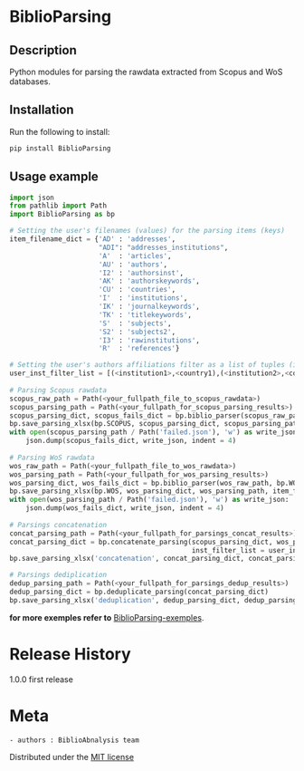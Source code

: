 # BiblioParsing
## Description
Python modules for parsing the rawdata extracted from Scopus and WoS databases.

## Installation
Run the following to install:
```python
pip install BiblioParsing
```

## Usage example
```python
import json
from pathlib import Path
import BiblioParsing as bp

# Setting the user's filenames (values) for the parsing items (keys)
item_filename_dict = {'AD' : 'addresses', 
                      "ADI": "addresses_institutions",
                      'A'  : 'articles',
                      'AU' : 'authors',
                      'I2' : 'authorsinst',
                      'AK' : 'authorskeywords',
                      'CU' : 'countries',
                      'I'  : 'institutions',
                      'IK' : 'journalkeywords',
                      'TK' : 'titlekeywords',
                      'S'  : 'subjects',
                      'S2' : 'subjects2',
                      'I3' : 'rawinstitutions',
                      'R'  : 'references'}

# Setting the user's authors affiliations filter as a list of tuples (institution,country)
user_inst_filter_list = [(<institution1>,<country1),(<institution2>,<country2),...]
    
# Parsing Scopus rawdata
scopus_raw_path = Path(<your_fullpath_file_to_scopus_rawdata>)
scopus_parsing_path = Path(<your_fullpath_for_scopus_parsing_results>)
scopus_parsing_dict, scopus_fails_dict = bp.biblio_parser(scopus_raw_path, bp.SCOPUS) 
bp.save_parsing_xlsx(bp.SCOPUS, scopus_parsing_dict, scopus_parsing_path, item_filename_dict)
with open(scopus_parsing_path / Path('failed.json'), 'w') as write_json:
    json.dump(scopus_fails_dict, write_json, indent = 4)
    
# Parsing WoS rawdata
wos_raw_path = Path(<your_fullpath_file_to_wos_rawdata>)
wos_parsing_path = Path(<your_fullpath_for_wos_parsing_results>)
wos_parsing_dict, wos_fails_dict = bp.biblio_parser(wos_raw_path, bp.WOS) 
bp.save_parsing_xlsx(bp.WOS, wos_parsing_dict, wos_parsing_path, item_filename_dict)
with open(wos_parsing_path / Path('failed.json'), 'w') as write_json:
    json.dump(wos_fails_dict, write_json, indent = 4)
    
# Parsings concatenation
concat_parsing_path = Path(<your_fullpath_for_parsings_concat_results>)
concat_parsing_dict = bp.concatenate_parsing(scopus_parsing_dict, wos_parsing_dict,  
                                             inst_filter_list = user_inst_filter_list)
bp.save_parsing_xlsx('concatenation', concat_parsing_dict, concat_parsing_path, item_filename_dict)

# Parsings dediplication
dedup_parsing_path = Path(<your_fullpath_for_parsings_dedup_results>)
dedup_parsing_dict = bp.deduplicate_parsing(concat_parsing_dict)
bp.save_parsing_xlsx('deduplication', dedup_parsing_dict, dedup_parsing_path, item_filename_dict)
```
**for more exemples refer to** [BiblioParsing-exemples](https://github.com/TickyWill/BiblioParsing/Demo_BiblioParsing.ipynb).


# Release History
1.0.0 first release


# Meta
	- authors : BiblioAbnalysis team

Distributed under the [MIT license](https://mit-license.org/)
